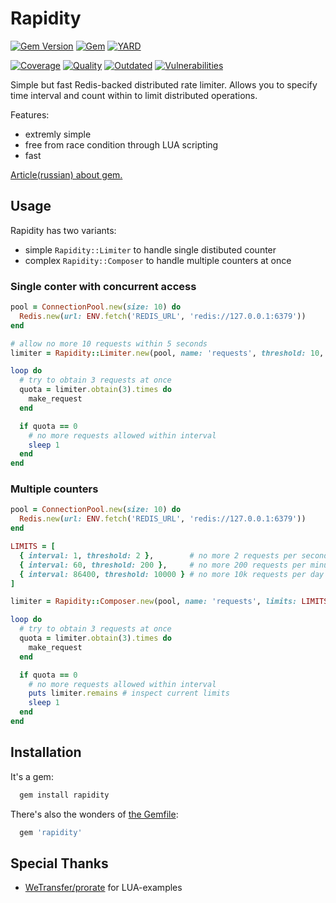 # Rapidity

[![Gem Version](https://badge.fury.io/rb/rapidity.svg)](https://rubygems.org/gems/rapidity)
[![Gem](https://img.shields.io/gem/dt/rapidity.svg)](https://rubygems.org/gems/rapidity/versions)
[![YARD](https://badgen.net/badge/YARD/doc/blue)](http://www.rubydoc.info/gems/rapidity)

[![Coverage](https://lysander.rnds.pro/api/v1/badges/rapidity_coverage.svg)](https://lysander.rnds.pro/api/v1/badges/rapidity_coverage.html)
[![Quality](https://lysander.rnds.pro/api/v1/badges/rapidity_quality.svg)](https://lysander.rnds.pro/api/v1/badges/rapidity_quality.html)
[![Outdated](https://lysander.rnds.pro/api/v1/badges/rapidity_outdated.svg)](https://lysander.rnds.pro/api/v1/badges/rapidity_outdated.html)
[![Vulnerabilities](https://lysander.rnds.pro/api/v1/badges/rapidity_vulnerable.svg)](https://lysander.rnds.pro/api/v1/badges/rapidity_vulnerable.html)

Simple but fast Redis-backed distributed rate limiter. Allows you to specify time interval and count within to limit distributed operations.

Features:

- extremly simple
- free from race condition through LUA scripting
- fast

[Article(russian) about gem.](https://blog.rnds.pro/029-rapidity/?utm_source=github&utm_medium=repo&utm_campaign=rnds)

## Usage

Rapidity has two variants:

- simple `Rapidity::Limiter` to handle single distibuted counter
- complex `Rapidity::Composer` to handle multiple counters at once

### Single conter with concurrent access

```ruby
pool = ConnectionPool.new(size: 10) do
  Redis.new(url: ENV.fetch('REDIS_URL', 'redis://127.0.0.1:6379'))
end

# allow no more 10 requests within 5 seconds
limiter = Rapidity::Limiter.new(pool, name: 'requests', threshold: 10, interval: 5)

loop do
  # try to obtain 3 requests at once
  quota = limiter.obtain(3).times do
    make_request
  end

  if quota == 0
    # no more requests allowed within interval
    sleep 1
  end
end

```

### Multiple counters

```ruby
pool = ConnectionPool.new(size: 10) do
  Redis.new(url: ENV.fetch('REDIS_URL', 'redis://127.0.0.1:6379'))
end

LIMITS = [
  { interval: 1, threshold: 2 },        # no more 2 requests per second
  { interval: 60, threshold: 200 },     # no more 200 requests per minute
  { interval: 86400, threshold: 10000 } # no more 10k requests per day
]

limiter = Rapidity::Composer.new(pool, name: 'requests', limits: LIMITS)

loop do
  # try to obtain 3 requests at once
  quota = limiter.obtain(3).times do
    make_request
  end

  if quota == 0
    # no more requests allowed within interval
    puts limiter.remains # inspect current limits
    sleep 1
  end
end
```

## Installation

It's a gem:

```bash
  gem install rapidity
```

There's also the wonders of [the Gemfile](http://bundler.io):

```ruby
  gem 'rapidity'
```

## Special Thanks

- [WeTransfer/prorate](https://github.com/WeTransfer/prorate) for LUA-examples
